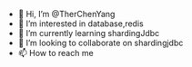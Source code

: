 - 👋 Hi, I’m @TherChenYang
- 👀 I’m interested in database,redis
- 🌱 I’m currently learning shardingJdbc
- 💞️ I’m looking to collaborate on shardingjdbc
- 📫 How to reach me 

<!---
TherChenYang/TherChenYang is a ✨ special ✨ repository because its `README.md` (this file) appears on your GitHub profile.
You can click the Preview link to take a look at your changes.
--->
